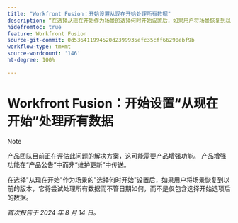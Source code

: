 ```yaml
---
title: "Workfront Fusion：开始设置从现在开始处理所有数据"
description: “在选择从现在开始作为场景的选择何时开始设置后，如果用户将场景恢复到以前的版本，它将尝试处理所有数据而不管日期如何，而不是仅包含选择开始选项后的数据。”
hidefromtoc: true
feature: Workfront Fusion
source-git-commit: 0d536411994520d2399935efc35cff66290ebf9b
workflow-type: tm+mt
source-wordcount: '146'
ht-degree: 100%

---
```



# Workfront Fusion：开始设置“从现在开始”处理所有数据

>[!NOTE]
>
>产品团队目前正在评估此问题的解决方案，这可能需要产品增强功能。 产品增强功能在“产品公告”中而非“维护更新”中传送。

在选择&quot;从现在开始&quot;作为场景的&quot;选择何时开始&quot;设置后，如果用户将场景恢复到以前的版本，它将尝试处理所有数据而不管日期如何，而不是仅包含选择开始选项后的数据。

_首次报告于 2024 年 8 月 14 日。_
